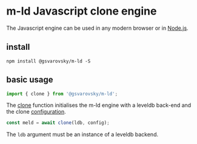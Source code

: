 # **m-ld** Javascript clone engine
The Javascript engine can be used in any modern browser or in [Node.js](https://nodejs.org/).

## install
`npm install @gsvarovsky/m-ld -S`

## basic usage
```js
import { clone } from '@gsvarovsky/m-ld';
```
The [clone](#clone) function initialises the m-ld engine with a leveldb
back-end and the clone [configuration](interfaces/meldconfig.html).
```js
const meld = await clone(ldb, config);
```
The `ldb` argument must be an instance of a leveldb backend.